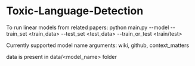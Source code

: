 # Toxic-Language-Detection

To run linear models from related papers:
python main.py --model <name> --train_set <train_data> --test_set <test_data> --train_or_test <train/test> 

Currently supported model name arguments:
wiki, github, context_matters

data is present in data/<model_name> folder

